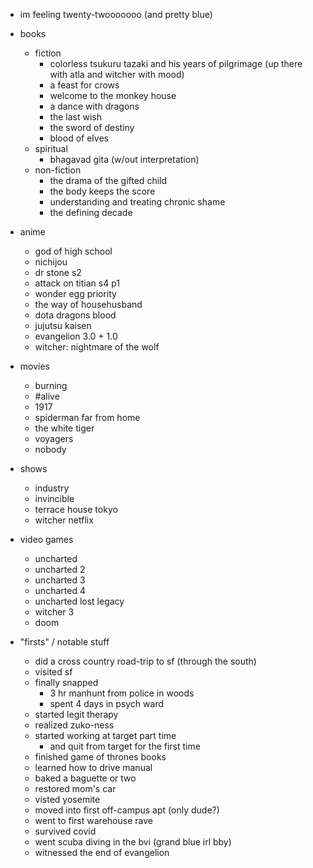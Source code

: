 - im feeling twenty-twooooooo (and pretty blue)

- books
  - fiction
    - colorless tsukuru tazaki and his years of pilgrimage (up there with atla and witcher with mood)
    - a feast for crows
    - welcome to the monkey house
    - a dance with dragons
    - the last wish
    - the sword of destiny
    - blood of elves
  - spiritual
    - bhagavad gita (w/out interpretation)
  - non-fiction
    - the drama of the gifted child
    - the body keeps the score
    - understanding and treating chronic shame
    - the defining decade

- anime
  - god of high school
  - nichijou
  - dr stone s2
  - attack on titian s4 p1
  - wonder egg priority
  - the way of househusband
  - dota dragons blood
  - jujutsu kaisen
  - evangelion 3.0 + 1.0
  - witcher: nightmare of the wolf

- movies
  - burning
  - #alive
  - 1917
  - spiderman far from home
  - the white tiger
  - voyagers
  - nobody
  
- shows
  - industry
  - invincible
  - terrace house tokyo
  - witcher netflix
  
- video games
  - uncharted
  - uncharted 2
  - uncharted 3
  - uncharted 4
  - uncharted lost legacy
  - witcher 3
  - doom

- "firsts" / notable stuff
  - did a cross country road-trip to sf (through the south)
  - visited sf
  - finally snapped
    - 3 hr manhunt from police in woods
    - spent 4 days in psych ward
  - started legit therapy
  - realized zuko-ness
  - started working at target part time
    - and quit from target for the first time
  - finished game of thrones books
  - learned how to drive manual
  - baked a baguette or two
  - restored mom's car
  - visted yosemite
  - moved into first off-campus apt (only dude?)
  - went to first warehouse rave
  - survived covid
  - went scuba diving in the bvi (grand blue irl bby)
  - witnessed the end of evangelion
